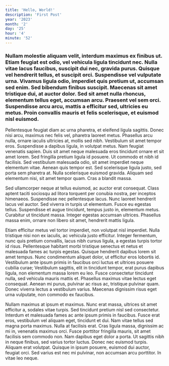 ```yaml
---
title: 'Hello, World!'
description: 'First Post'
year: '2023'
month: '2'
day: '25'
hour: '4'
minute: '52'
---
```


### Nullam molestie aliquam velit, interdum maximus ex finibus ut. Etiam feugiat est odio, vel vehicula ligula tincidunt nec. Nulla vitae lacus faucibus, suscipit dui nec, gravida purus. Quisque vel hendrerit tellus, et suscipit orci. Suspendisse vel vulputate urna. Vivamus ligula odio, imperdiet quis pretium ut, accumsan sed enim. Sed bibendum finibus suscipit. Maecenas sit amet tristique dui, at auctor dolor. Sed sit amet nulla rhoncus, elementum tellus eget, accumsan arcu. Praesent vel sem orci. Suspendisse arcu arcu, mattis a efficitur sed, ultricies eu metus. Proin convallis mauris et felis scelerisque, et euismod nisl euismod.

Pellentesque feugiat diam ac urna pharetra, et eleifend ligula sagittis. Donec nisi arcu, maximus nec felis vel, pharetra laoreet metus. Phasellus arcu nulla, ornare iaculis ultricies at, mollis sed nibh. Vestibulum sit amet tempor eros. Suspendisse a dapibus ligula, in volutpat metus. Nam feugiat venenatis sapien. Duis sit amet neque malesuada eros tincidunt ornare et sit amet lorem. Sed fringilla pretium ligula id posuere. Ut commodo et nibh id facilisis. Sed vestibulum malesuada odio, sit amet imperdiet neque elementum vitae. Aenean quis tempor est. Sed scelerisque ligula justo, sed porta sem pharetra at. Nulla scelerisque euismod gravida. Aliquam sed elementum nisi, sit amet tempor quam. Cras a blandit massa.

Sed ullamcorper neque at tellus euismod, ac auctor erat consequat. Class aptent taciti sociosqu ad litora torquent per conubia nostra, per inceptos himenaeos. Suspendisse nec pellentesque lacus. Nunc laoreet hendrerit lacus vel auctor. Sed viverra in turpis ut elementum. Fusce eu egestas tellus. Suspendisse et augue tincidunt, tempus justo in, elementum metus. Curabitur ut tincidunt massa. Integer egestas accumsan ultrices. Phasellus massa enim, ornare non libero sit amet, hendrerit mattis ligula.

Etiam efficitur metus vel tortor imperdiet, non volutpat nisl imperdiet. Nulla tristique nisi non ex iaculis, ac vehicula justo efficitur. Integer fermentum, nunc quis pretium convallis, lacus nibh cursus ligula, a egestas turpis tortor id risus. Pellentesque habitant morbi tristique senectus et netus et malesuada fames ac turpis egestas. Quisque hendrerit dapibus lorem sit amet tempus. Nunc condimentum aliquet dolor, ut efficitur eros lobortis id. Vestibulum ante ipsum primis in faucibus orci luctus et ultrices posuere cubilia curae; Vestibulum sagittis, elit in tincidunt tempor, erat purus dapibus ligula, non elementum massa lorem eu leo. Fusce consectetur tincidunt nulla, sed vehicula mauris mattis et. Phasellus maximus vitae lectus eget consequat. Aenean mi purus, pulvinar ac risus ac, tristique pulvinar quam. Donec viverra lectus a vestibulum varius. Maecenas dignissim risus eget urna vulputate, non commodo ex faucibus.

Nullam maximus at ipsum et maximus. Nunc erat massa, ultrices sit amet efficitur a, sodales vitae turpis. Sed tincidunt pretium nisl sed consectetur. Interdum et malesuada fames ac ante ipsum primis in faucibus. Fusce erat eros, vestibulum vel aliquam eget, tincidunt et dui. Nam vitae tellus sed magna porta maximus. Nulla at facilisis erat. Cras ligula massa, dignissim ac mi in, venenatis maximus orci. Fusce porttitor fringilla mauris, sit amet facilisis sem commodo non. Nam dapibus eget dolor a porta. Ut sagittis nibh in neque finibus, sed varius tortor luctus. Donec nec euismod turpis. Aliquam erat volutpat. Quisque in ipsum posuere, euismod dui auctor, feugiat orci. Sed varius est nec mi pulvinar, non accumsan arcu porttitor. In vitae leo neque.